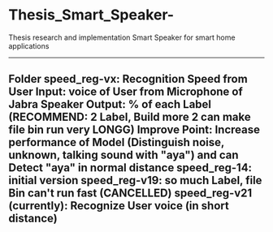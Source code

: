 # Thesis_Smart_Speaker-
Thesis research and implementation Smart Speaker for smart home applications

-------------------------------------------------------------------------------------
Folder speed_reg-vx: Recognition Speed from User
	Input: voice of User from Microphone of Jabra Speaker
	Output: % of each Label (RECOMMEND: 2 Label, Build more 2 can make file bin run very LONGG)
	Improve Point: Increase performance of Model (Distinguish noise, unknown, talking sound with "aya") and can Detect "aya" in normal distance
speed_reg-14: initial version
speed_reg-v19: so much Label, file Bin can't run fast (CANCELLED) 
speed_reg-v21 (currently): Recognize User voice (in short distance)
-------------------------------------------------------------------------------------